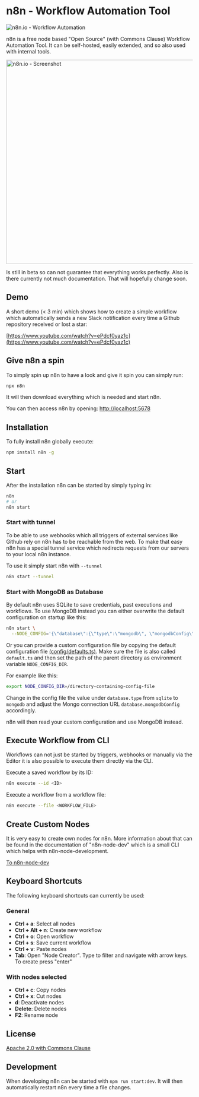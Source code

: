 # n8n - Workflow Automation Tool

![n8n.io - Workflow Automation](https://n8n.io/n8n-logo.png)

n8n is a free node based "Open Source" (with Commons Clause)
Workflow Automation Tool. It can be self-hosted, easily extended, and
so also used with internal tools.

<a href="https://n8n.io/n8n-screenshot.png"><img src="https://n8n.io/n8n-screenshot.png" width="550" alt="n8n.io - Screenshot"></a>

Is still in beta so can not guarantee that everything works perfectly. Also
is there currently not much documentation. That will hopefully change soon.


## Demo

A short demo (< 3 min) which shows how to create a simple workflow which
automatically sends a new Slack notification every time a Github repository
received or lost a star:

[https://www.youtube.com/watch?v=ePdcf0yaz1c](https://www.youtube.com/watch?v=ePdcf0yaz1c)


## Give n8n a spin

To simply spin up n8n to have a look and give it spin you can simply run:

```bash
npx n8n
```

It will then download everything which is needed and start n8n.

You can then access n8n by opening:
[http://localhost:5678](http://localhost:5678)


## Installation

To fully install n8n globally execute:

```bash
npm install n8n -g
```

## Start

After the installation n8n can be started by simply typing in:

```bash
n8n
# or
n8n start
```


### Start with tunnel

To be able to use webhooks which all triggers of external services like Github
rely on n8n has to be reachable from the web. To make that easy n8n has a
special tunnel service which redirects requests from our servers to your local
n8n instance.

To use it simply start n8n with `--tunnel`

```bash
n8n start --tunnel
```


### Start with MongoDB as Database

By default n8n uses SQLite to save credentials, past executions and workflows.
To use MongoDB instead you can either overwrite the default configuration on
startup like this:

```bash
n8n start \
  --NODE_CONFIG='{\"database\":{\"type\":\"mongodb\", \"mongodbConfig\":{\"url\":\"mongodb://MONGO_USER:MONGO_PASSWORD@MONGO_SERVER:MONGO_PORT/MONGO_DATABASE\"}}}'"
```

Or you can provide a custom configuration file by copying the default
configuration file [(config/defaults.ts)](https://github.com/n8n-io/n8n/blob/master/packages/cli/config/default.ts).
Make sure the file is also called `default.ts` and then set the path of the
parent directory as environment variable `NODE_CONFIG_DIR`.

For example like this:
```bash
export NODE_CONFIG_DIR=/directory-containing-config-file
```

Change in the config file the value under `database.type` from `sqlite`
to `mongodb` and adjust the Mongo connection URL
`database.mongodbConfig` accordingly.

n8n will then read your custom configuration and use MongoDB instead.


## Execute Workflow from CLI

Workflows can not just be started by triggers, webhooks or manually via the
Editor it is also possible to execute them directly via the CLI.

Execute a saved workflow by its ID:

```bash
n8n execute --id <ID>
```

Execute a workflow from a workflow file:
```bash
n8n execute --file <WORKFLOW_FILE>
```


## Create Custom Nodes

It is very easy to create own nodes for n8n. More information about that can
be found in the documentation of "n8n-node-dev" which is a small CLI which
helps with n8n-node-development.

[To n8n-node-dev](https://github.com/n8n-io/n8n/tree/master/packages/node-dev)


## Keyboard Shortcuts

The following keyboard shortcuts can currently be used:

### General

 - **Ctrl + a**: Select all nodes
 - **Ctrl + Alt + n**: Create new workflow
 - **Ctrl + o**: Open workflow
 - **Ctrl + s**: Save current workflow
 - **Ctrl + v**: Paste nodes
 - **Tab**: Open "Node Creator". Type to filter and navigate with arrow keys. To create press "enter"


### With nodes selected

 - **Ctrl + c**: Copy nodes
 - **Ctrl + x**: Cut nodes
 - **d**: Deactivate nodes
 - **Delete**: Delete nodes
 - **F2**: Rename node


## License

[Apache 2.0 with Commons Clause](https://github.com/n8n-io/n8n/blob/master/packages/cli/LICENSE.md)


## Development

When developing n8n can be started with `npm run start:dev`.
It will then automatically restart n8n every time a file changes.
